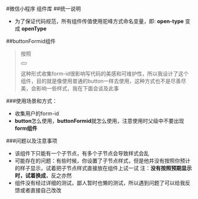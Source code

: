 #微信小程序 组件库
##统一说明
- 为了保证代码规范，所有组件传值使用驼峰方式命名变量，即: **open-type** 变成 **openType**

##buttonFormid组件
> 按照<form><button></button></form>这种形式收集form-id很影响写代码的美感和可维护性，所以我设计了这个组件，目的就是像使用普通的button一样去使用，这种方式也不是尽善尽美，会影响一些样式，我在下面会谈及此事

###使用场景和方式：
- 收集用户的form-id
- **button**怎么使用，**buttonFormid**就怎么使用，注意使用时父级中不要出现**form组件**

###问题以及注意事项
- 该组件下只能有一个子节点，有多个子节点会导致样式会乱
- 可能存在的问题：有些时候，你设置了子节点样式，但是他并没有按照你预计的样子显示，试着把子节点样式直接放在组件上试一试
注：**<buttonFormid><view class='XXX'></view></buttonFormid>**没有按照预期显示时，试着换成**<buttonFormid class='XXX'><view></view></buttonFormid>**，反之亦然
- 组件没有经过详细的测试，鄙人暂时也懒的测试，所以遇到问题了可以给我反馈或者直接自己改改